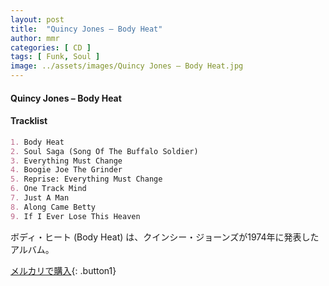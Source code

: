```yaml
---
layout: post
title:  "Quincy Jones – Body Heat"
author: mmr
categories: [ CD ]
tags: [ Funk, Soul ]
image: ../assets/images/Quincy Jones – Body Heat.jpg
---
```


#### Quincy Jones – Body Heat

#### Tracklist
```md
1. Body Heat
2. Soul Saga (Song Of The Buffalo Soldier)
3. Everything Must Change
4. Boogie Joe The Grinder
5. Reprise: Everything Must Change
6. One Track Mind
7. Just A Man
8. Along Came Betty
9. If I Ever Lose This Heaven
```

ボディ・ヒート (Body Heat) は、クインシー・ジョーンズが1974年に発表したアルバム。

[メルカリで購入](https://jp.mercari.com/item/m45216980435){: .button1}
